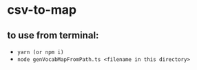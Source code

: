 # csv-to-map
## to use from terminal:
- `yarn (or npm i)`
- `node genVocabMapFromPath.ts <filename in this directory>`
